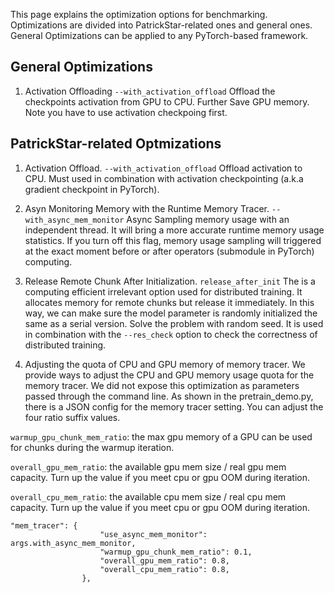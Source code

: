 This page explains the optimization options for benchmarking.
Optimizations are divided into PatrickStar-related ones and general ones.
General Optimizations can be applied to any PyTorch-based framework.

## General Optimizations

1. Activation Offloading
`--with_activation_offload`
Offload the checkpoints activation from GPU to CPU. Further Save GPU memory.
Note you have to use activation checkpoing first.

## PatrickStar-related Optmizations

1. Activation Offload.
`--with_activation_offload`
Offload activation to CPU. Must used in combination with activation checkpointing (a.k.a gradient checkpoint in PyTorch).

1. Asyn Monitoring Memory with the Runtime Memory Tracer.
`--with_async_mem_monitor`
Async Sampling memory usage with an independent thread. It will bring a more accurate runtime
memory usage statistics. If you turn off this flag, memory usage sampling will triggered at the exact moment before or after operators (submodule in PyTorch) computing.

1. Release Remote Chunk After Initialization.
`release_after_init`
The is a computing efficient irrelevant option used for distributed training. It allocates memory for remote chunks but release it immediately. In this way, we can make sure the model parameter is randomly initialized the same as a serial version. Solve the problem with random seed. It is used in combination with the `--res_check` option to check the correctness of distributed training.

1. Adjusting the quota of CPU and GPU memory of memory tracer.
We provide ways to adjust the CPU and GPU memory usage quota for the memory tracer. We did not expose this optimization as parameters passed through the command line. As shown in the pretrain_demo.py, there is a JSON config for the memory tracer setting. You can adjust the four ratio suffix values.

`warmup_gpu_chunk_mem_ratio`: the max gpu memory of a GPU can be used for chunks during the warmup iteration.

`overall_gpu_mem_ratio`: the available gpu mem size / real gpu mem capacity. Turn up the value if you meet cpu or gpu OOM during iteration.

`overall_cpu_mem_ratio`: the available cpu mem size / real cpu mem capacity. Turn up the value if you meet cpu or gpu OOM during iteration.

```
"mem_tracer": {
                    "use_async_mem_monitor": args.with_async_mem_monitor,
                    "warmup_gpu_chunk_mem_ratio": 0.1,
                    "overall_gpu_mem_ratio": 0.8,
                    "overall_cpu_mem_ratio": 0.8,
                },
```
